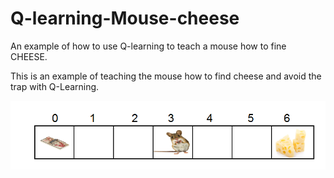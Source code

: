 # Q-learning-Mouse-cheese
An example of how to use Q-learning to teach a mouse how to fine CHEESE.

This is an example of teaching the mouse how to find cheese and avoid the trap with Q-Learning.


![alt text](https://github.com/jennyjennie/Q-learning-Mouse-cheese/blob/master/%E8%9E%A2%E5%B9%95%E5%BF%AB%E7%85%A7%202018-08-11%20%E4%B8%8B%E5%8D%888.19.04.png)
